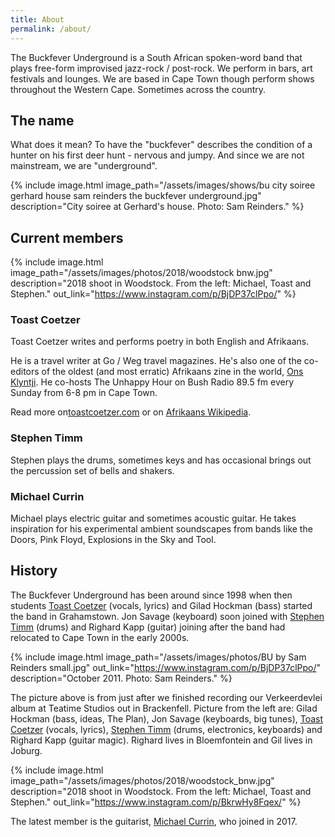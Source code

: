 ```yaml
---
title: About
permalink: /about/
---
```


The Buckfever Underground is a South African spoken-word band that plays free-form improvised jazz-rock / post-rock.  We perform in bars, art festivals and lounges. We are based in Cape Town though perform shows throughout the Western Cape. Sometimes across the country.


## The name

What does it mean? To have the "buckfever" describes the condition of a hunter on his first deer hunt - nervous and jumpy. And since we are not mainstream, we are "underground".


{% include image.html
    image_path="/assets/images/shows/bu city soiree gerhard house sam reinders the buckfever underground.jpg"
    description="City soiree at Gerhard's house. Photo: Sam Reinders."
%}


## Current members

{% include image.html
    image_path="/assets/images/photos/2018/woodstock bnw.jpg"
    description="2018 shoot in Woodstock. From the left: Michael, Toast and Stephen."
    out_link="https://www.instagram.com/p/BjDP37clPpo/"
%}

### Toast Coetzer

Toast Coetzer writes and performs poetry in both English and Afrikaans.

He is a travel writer at Go / Weg travel magazines. He's also one of the co-editors of the oldest (and most erratic) Afrikaans zine in the world, [Ons Klyntji](https://klyntji.com/). He co-hosts The Unhappy Hour on Bush Radio 89.5 fm every Sunday from 6-8 pm in Cape Town.

Read more on[toastcoetzer.com](http://www.toastcoetzer.com/) or on [Afrikaans Wikipedia](https://af.wikipedia.org/wiki/Toast_Coetzer).

### Stephen Timm

Stephen plays the drums, sometimes keys and has occasional brings out the percussion set of bells and shakers.

### Michael Currin

Michael plays electric guitar and sometimes acoustic guitar. He takes inspiration for his experimental ambient soundscapes from bands like the Doors, Pink Floyd, Explosions in the Sky and Tool.


## History

The Buckfever Underground has been around since 1998 when then students [Toast Coetzer](#toast-coetzer) (vocals, lyrics) and Gilad Hockman (bass) started the band in Grahamstown. Jon Savage (keyboard) soon joined with [Stephen Timm](#stephen-timm) (drums) and Righard Kapp (guitar) joining after the band had relocated to Cape Town in the early 2000s.

{% include image.html
    image_path="/assets/images/photos/BU by Sam Reinders small.jpg"
    out_link="https://www.instagram.com/p/BjDP37clPpo/"
    description="October 2011. Photo: Sam Reinders."
%}

The picture above is from just after we finished recording our Verkeerdevlei album at Teatime Studios out in Brackenfell. Picture from the left are: Gilad Hockman (bass, ideas, The Plan), Jon Savage (keyboards, big tunes), [Toast Coetzer](#toast-coetzer) (vocals, lyrics), [Stephen Timm](#stephen-timm) (drums, electronics, keyboards) and Righard Kapp (guitar magic). Righard lives in Bloemfontein and Gil lives in Joburg.


{% include image.html
    image_path="/assets/images/photos/2018/woodstock_bnw.jpg"
    description="2018 shoot in Woodstock. From the left: Michael, Toast and Stephen."
    out_link="https://www.instagram.com/p/BkrwHy8Fqex/"
%}

The latest member is the guitarist, [Michael Currin](#michael-currin), who joined in 2017.

